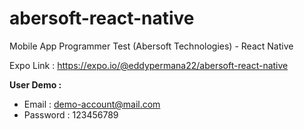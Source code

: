 # abersoft-react-native
Mobile App Programmer Test (Abersoft Technologies) - React Native

Expo Link : https://expo.io/@eddypermana22/abersoft-react-native



**User Demo :**

- Email : demo-account@mail.com
- Password : 123456789
